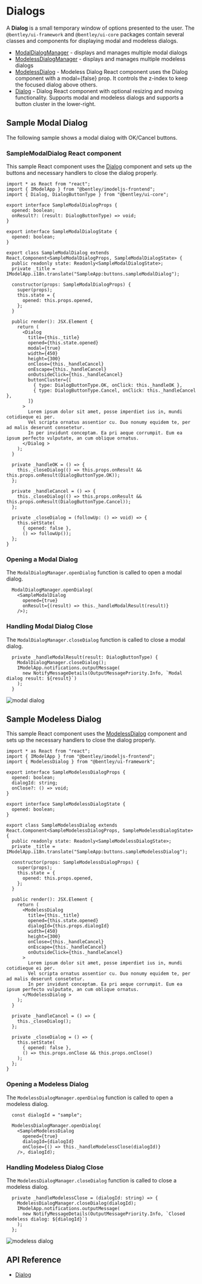 # Dialogs

A **Dialog** is a small temporary window of options presented to the user.
The `@bentley/ui-framework` and `@bentley/ui-core` packages contain several classes and components for displaying modal and modeless dialogs.

* [ModalDialogManager]($appui-react) - displays and manages multiple modal dialogs
* [ModelessDialogManager]($appui-react) - displays and manages multiple modeless dialogs
* [ModelessDialog]($appui-react) - Modeless Dialog React component uses the Dialog component with a modal={false} prop.
It controls the z-index to keep the focused dialog above others.
* [Dialog]($core-react) - Dialog React component with optional resizing and moving functionality.
Supports modal and modeless dialogs and supports a button cluster in the lower-right.

## Sample Modal Dialog

The following sample shows a modal dialog with OK/Cancel buttons.

### SampleModalDialog React component

This sample React component uses the [Dialog]($core-react) component and sets up the buttons and necessary handlers to
close the dialog properly.

```tsx
import * as React from "react";
import { IModelApp } from "@bentley/imodeljs-frontend";
import { Dialog, DialogButtonType } from "@bentley/ui-core";

export interface SampleModalDialogProps {
  opened: boolean;
  onResult?: (result: DialogButtonType) => void;
}

export interface SampleModalDialogState {
  opened: boolean;
}

export class SampleModalDialog extends React.Component<SampleModalDialogProps, SampleModalDialogState> {
  public readonly state: Readonly<SampleModalDialogState>;
  private _title = IModelApp.i18n.translate("SampleApp:buttons.sampleModalDialog");

  constructor(props: SampleModalDialogProps) {
    super(props);
    this.state = {
      opened: this.props.opened,
    };
  }

  public render(): JSX.Element {
    return (
      <Dialog
        title={this._title}
        opened={this.state.opened}
        modal={true}
        width={450}
        height={300}
        onClose={this._handleCancel}
        onEscape={this._handleCancel}
        onOutsideClick={this._handleCancel}
        buttonCluster={[
          { type: DialogButtonType.OK, onClick: this._handleOK },
          { type: DialogButtonType.Cancel, onClick: this._handleCancel },
        ]}
      >
        Lorem ipsum dolor sit amet, posse imperdiet ius in, mundi cotidieque ei per.
        Vel scripta ornatus assentior cu. Duo nonumy equidem te, per ad malis deserunt consetetur.
        In per invidunt conceptam. Ea pri aeque corrumpit. Eum ea ipsum perfecto vulputate, an cum oblique ornatus.
      </Dialog >
    );
  }

  private _handleOK = () => {
    this._closeDialog(() => this.props.onResult && this.props.onResult(DialogButtonType.OK));
  };

  private _handleCancel = () => {
    this._closeDialog(() => this.props.onResult && this.props.onResult(DialogButtonType.Cancel));
  };

  private _closeDialog = (followUp: () => void) => {
    this.setState(
      { opened: false },
      () => followUp());
  };
}
```

### Opening a Modal Dialog

The `ModalDialogManager.openDialog` function is called to open a modal dialog.

```tsx
  ModalDialogManager.openDialog(
    <SampleModalDialog
      opened={true}
      onResult={(result) => this._handleModalResult(result)}
    />);
```

### Handling Modal Dialog Close

The `ModalDialogManager.closeDialog` function is called to close a modal dialog.

```tsx
  private _handleModalResult(result: DialogButtonType) {
    ModalDialogManager.closeDialog();
    IModelApp.notifications.outputMessage(
      new NotifyMessageDetails(OutputMessagePriority.Info, `Modal dialog result: ${result}`)
    );
  }
```

![modal dialog](./images/ModalDialog.png "Modal Dialog")

## Sample Modeless Dialog

This sample React component uses the [ModelessDialog]($appui-react) component and sets up the necessary handlers to
close the dialog properly.

```tsx
import * as React from "react";
import { IModelApp } from "@bentley/imodeljs-frontend";
import { ModelessDialog } from "@bentley/ui-framework";

export interface SampleModelessDialogProps {
  opened: boolean;
  dialogId: string;
  onClose?: () => void;
}

export interface SampleModelessDialogState {
  opened: boolean;
}

export class SampleModelessDialog extends React.Component<SampleModelessDialogProps, SampleModelessDialogState> {
  public readonly state: Readonly<SampleModelessDialogState>;
  private _title = IModelApp.i18n.translate("SampleApp:buttons.sampleModelessDialog");

  constructor(props: SampleModelessDialogProps) {
    super(props);
    this.state = {
      opened: this.props.opened,
    };
  }

  public render(): JSX.Element {
    return (
      <ModelessDialog
        title={this._title}
        opened={this.state.opened}
        dialogId={this.props.dialogId}
        width={450}
        height={300}
        onClose={this._handleCancel}
        onEscape={this._handleCancel}
        onOutsideClick={this._handleCancel}
      >
        Lorem ipsum dolor sit amet, posse imperdiet ius in, mundi cotidieque ei per.
        Vel scripta ornatus assentior cu. Duo nonumy equidem te, per ad malis deserunt consetetur.
        In per invidunt conceptam. Ea pri aeque corrumpit. Eum ea ipsum perfecto vulputate, an cum oblique ornatus.
      </ModelessDialog >
    );
  }

  private _handleCancel = () => {
    this._closeDialog();
  };

  private _closeDialog = () => {
    this.setState(
      { opened: false },
      () => this.props.onClose && this.props.onClose()
    );
  };
}
```

### Opening a Modeless Dialog

The `ModelessDialogManager.openDialog` function is called to open a modeless dialog.

```tsx
  const dialogId = "sample";

  ModelessDialogManager.openDialog(
    <SampleModelessDialog
      opened={true}
      dialogId={dialogId}
      onClose={() => this._handleModelessClose(dialogId)}
    />, dialogId);
```

### Handling Modeless Dialog Close

The `ModelessDialogManager.closeDialog` function is called to close a modeless dialog.

```tsx
  private _handleModelessClose = (dialogId: string) => {
    ModelessDialogManager.closeDialog(dialogId);
    IModelApp.notifications.outputMessage(
      new NotifyMessageDetails(OutputMessagePriority.Info, `Closed modeless dialog: ${dialogId}`)
    );
  };
```

![modeless dialog](./images/ModelessDialog.png "Modeless Dialog")

## API Reference

- [Dialog]($appui-react:Dialog)
